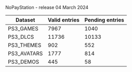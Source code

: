 NoPayStation - release 04 March 2024

|  Dataset  |Valid entries|Pending entries|
|-----------|-------------|---------------|
| PS3_GAMES |     7967    |      1040     |
|  PS3_DLCS |    11736    |     10133     |
| PS3_THEMES|     902     |      552      |
|PS3_AVATARS|     1777    |      814      |
| PS3_DEMOS |     445     |       58      |